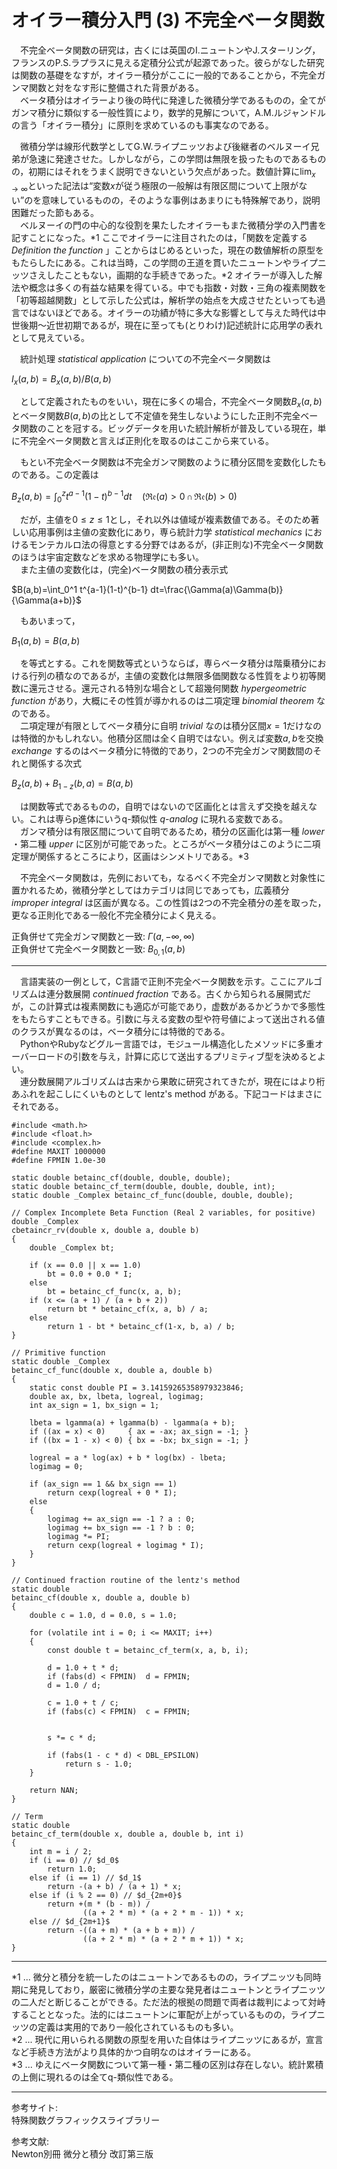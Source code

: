# オイラー積分入門 (3) 不完全ベータ関数

　不完全ベータ関数の研究は，古くには英国のI.ニュートンやJ.スターリング，フランスのP.S.ラプラスに見える定積分公式が起源であった。彼らがなした研究は関数の基礎をなすが，オイラー積分がここに一般的であることから，不完全ガンマ関数と対をなす形に整備された背景がある。  
　ベータ積分はオイラーより後の時代に発達した微積分学であるものの，全てがガンマ積分に類似する一般性質により，数学的見解について，A.M.ルジャンドルの言う「オイラー積分」に原則を求めているのも事実なのである。  

　微積分学は線形代数学としてG.W.ライプニッツおよび後継者のベルヌーイ兄弟が急速に発達させた。しかしながら，この学問は無限を扱ったものであるものの，初期にはそれをうまく説明できないという欠点があった。数値計算に$\lim_{x \to \infty}$といった記法は“変数$x$が従う極限の一般解は有限区間について上限がない”のを意味しているものの，そのような事例はあまりにも特殊解であり，説明困難だった節もある。  
　ベルヌーイの門の中心的な役割を果たしたオイラーもまた微積分学の入門書を記すことになった。*1 ここでオイラーに注目されたのは，「関数を定義する *Definition the function* 」ことからはじめるといった，現在の数値解析の原型をもたらしたにある。これは当時，この学問の王道を貫いたニュートンやライプニッツさえしたこともない，画期的な手続きであった。*2 オイラーが導入した解法や概念は多くの有益な結果を得ている。中でも指数・対数・三角の複素関数を「初等超越関数」として示した公式は，解析学の始点を大成させたといっても過言ではないほどである。オイラーの功績が特に多大な影響として与えた時代は中世後期～近世初期であるが，現在に至っても(とりわけ)記述統計に応用学の表れとして見えている。  

　統計処理 *statistical application* についての不完全ベータ関数は  

$I_x(a,b)=B_x(a,b)/B(a,b)$  

　として定義されたものをいい，現在に多くの場合，不完全ベータ関数$B_x(a,b)$とベータ関数$B(a,b)$の比として不定値を発生しないようにした正則不完全ベータ関数のことを冠する。ビッグデータを用いた統計解析が普及している現在，単に不完全ベータ関数と言えば正則化を取るのはここから来ている。  

　もとい不完全ベータ関数は不完全ガンマ関数のように積分区間を変数化したものである。この定義は  

$B_z(a,b)=\int_0^z t^{a-1}(1-t)^{b-1}dt\quad(\mathfrak{Re}(a)>0\,\cap\,\mathfrak{Re}(b)>0)$  

　だが，主値を$0\le z\le 1$とし，それ以外は値域が複素数値である。そのため著しい応用事例は主値の変数化にあり，専ら統計力学 *statistical mechanics* におけるモンテカルロ法の得意とする分野ではあるが，(非正則な)不完全ベータ関数のほうは宇宙定数などを求める物理学にも多い。  
　また主値の変数化は，(完全)ベータ関数の積分表示式  

$B(a,b)=\int_0^1 t^{a-1}(1-t)^{b-1} dt=\frac{\Gamma(a)\Gamma(b)}{\Gamma(a+b)}$  

　もあいまって，  

$B_1(a,b)=B(a,b)$  

　を等式とする。これを関数等式というならば，専らベータ積分は階乗積分における行列の積なのであるが，主値の変数化は無限多価関数なる性質をより初等関数に還元させる。還元される特別な場合として超幾何関数 *hypergeometric function* があり，大概にその性質が導かれるのは二項定理 *binomial theorem* なのである。  
　二項定理が有限としてベータ積分に自明 *trivial* なのは積分区間$x=1$だけなのは特徴的かもしれない。他積分区間は全く自明ではない。例えば変数$a,b$を交換 *exchange* するのはベータ積分に特徴的であり，2つの不完全ガンマ関数間のそれと関係する次式  

$B_z(a,b)+B_{1-z}(b,a)=B(a,b)$  

　は関数等式であるものの，自明ではないので区画化とは言えず交換を越えない。これは専らp進体にいうq-類似性 *q-analog* に現れる変数である。  
　ガンマ積分は有限区間について自明であるため，積分の区画化は第一種 *lower* ・第二種 *upper* に区別が可能であった。ところがベータ積分はこのように二項定理が関係するところにより，区画はシンメトリである。*3  

　不完全ベータ関数は，先例においても，なるべく不完全ガンマ関数と対象性に置かれるため，微積分学としてはカテゴリは同じであっても，広義積分 *improper integral* は区画が異なる。この性質は2つの不完全積分の差を取った，更なる正則化である一般化不完全積分によく見える。  

正負併せて完全ガンマ関数と一致: $\Gamma(a, -\infty, \infty)$  
正負併せて完全ベータ関数と一致: $B_{0, 1}(a, b)$  

---

　言語実装の一例として，C言語で正則不完全ベータ関数を示す。ここにアルゴリズムは連分数展開 *continued fraction* である。古くから知られる展開式だが，この計算式は複素関数にも適応が可能であり，虚数があるかどうかで多態性をもたらすこともできる。引数に与える変数の型や符号値によって送出される値のクラスが異なるのは，ベータ積分には特徴的である。  
　PythonやRubyなどグルー言語では，モジュール構造化したメソッドに多重オーバーロードの引数を与え，計算に応じて送出するプリミティブ型を決めるとよい。  
　連分数展開アルゴリズムは古来から果敢に研究されてきたが，現在にはより桁あふれを起こしにくいものとして lentz's method がある。下記コードはまさにそれである。  

```
#include <math.h>
#include <float.h>
#include <complex.h>
#define MAXIT 1000000
#define FPMIN 1.0e-30

static double betainc_cf(double, double, double);
static double betainc_cf_term(double, double, double, int);
static double _Complex betainc_cf_func(double, double, double);

// Complex Incomplete Beta Function (Real 2 variables, for positive)
double _Complex
cbetaincr_rv(double x, double a, double b)
{
	double _Complex bt;

	if (x == 0.0 || x == 1.0)
		bt = 0.0 + 0.0 * I;
	else
		bt = betainc_cf_func(x, a, b);
	if (x <= (a + 1) / (a + b + 2))
		return bt * betainc_cf(x, a, b) / a;
	else
		return 1 - bt * betainc_cf(1-x, b, a) / b;
}

// Primitive function
static double _Complex
betainc_cf_func(double x, double a, double b)
{
	static const double PI = 3.14159265358979323846;
	double ax, bx, lbeta, logreal, logimag;
	int ax_sign = 1, bx_sign = 1;

	lbeta = lgamma(a) + lgamma(b) - lgamma(a + b);
	if ((ax = x) < 0)     { ax = -ax; ax_sign = -1; }
	if ((bx = 1 - x) < 0) { bx = -bx; bx_sign = -1; }
	
	logreal = a * log(ax) + b * log(bx) - lbeta;
	logimag = 0;
	
	if (ax_sign == 1 && bx_sign == 1)
		return cexp(logreal + 0 * I);
	else
	{
		logimag += ax_sign == -1 ? a : 0;
		logimag += bx_sign == -1 ? b : 0;
		logimag *= PI;
		return cexp(logreal + logimag * I);
	}
}

// Continued fraction routine of the lentz's method
static double
betainc_cf(double x, double a, double b)
{
	double c = 1.0, d = 0.0, s = 1.0;

	for (volatile int i = 0; i <= MAXIT; i++)
	{
		const double t = betainc_cf_term(x, a, b, i);

		d = 1.0 + t * d;
		if (fabs(d) < FPMIN)  d = FPMIN;
		d = 1.0 / d;

		c = 1.0 + t / c;
		if (fabs(c) < FPMIN)  c = FPMIN;


		s *= c * d;

		if (fabs(1 - c * d) < DBL_EPSILON)
			return s - 1.0;
	}

	return NAN;
}

// Term
static double
betainc_cf_term(double x, double a, double b, int i)
{
	int m = i / 2;
	if (i == 0) // $d_0$
		return 1.0;
	else if (i == 1) // $d_1$
		return -(a + b) / (a + 1) * x;
	else if (i % 2 == 0) // $d_{2m+0}$
		return +(m * (b - m)) /
		        ((a + 2 * m) * (a + 2 * m - 1)) * x;
	else // $d_{2m+1}$
		return -((a + m) * (a + b + m)) /
		        ((a + 2 * m) * (a + 2 * m + 1)) * x;
}
```

---

*1 ... 微分と積分を統一したのはニュートンであるものの，ライプニッツも同時期に発見しており，厳密に微積分学の主要な発見者はニュートンとライプニッツの二人だと断じることができる。ただ法的根拠の問題で両者は裁判によって対峙することとなった。法的にはニュートンに軍配が上がっているものの，ライプニッツの定義は実用的であり一般化されているものも多い。  
*2 ... 現代に用いられる関数の原型を用いた自体はライプニッツにあるが，宣言など手続き方法がより具体的かつ自明なのはオイラーにある。  
*3 ... ゆえにベータ関数について第一種・第二種の区別は存在しない。統計累積の上側に現れるのは全てq-類似性である。  

---

参考サイト:  
特殊関数グラフィックスライブラリー  

参考文献:  
Newton別冊 微分と積分 改訂第三版  
